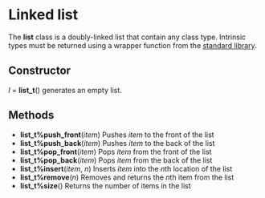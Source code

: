 # Linked list

The **list** class is a doubly-linked list that contain any class type. Intrinsic types must be returned using a wrapper function from the [standard library](stl.md).

## Constructor
*l* = **list_t**() generates an empty list.

## Methods
* **list_t%push_front**(*item*) Pushes *item* to the front of the list
* **list_t%push_back**(*item*) Pushes *item* to the back of the list
* **list_t%pop_front**(*item*) Pops *item* from the front of the list
* **list_t%pop_back**(*item*) Pops *item* from the back of the list
* **list_t%insert**(*item*, *n*) Inserts *item* into the *n*th location of the list
* **list_t%remove**(*n*) Removes and returns the *n*th item from the list
* **list_t%size**() Returns the number of items in the list